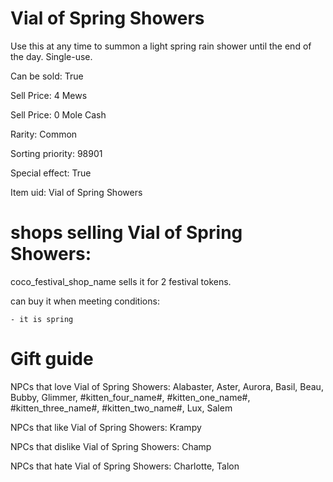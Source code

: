 # Vial of Spring Showers

Use this at any time to summon a light spring rain shower until the end of the day. Single-use.

Can be sold: True

Sell Price: 4 Mews

Sell Price: 0 Mole Cash

Rarity: Common

Sorting priority: 98901

Special effect: True

Item uid: Vial of Spring Showers

# shops selling Vial of Spring Showers:

coco_festival_shop_name sells it for 2 festival tokens.

  can buy it when meeting conditions: 

    - it is spring

# Gift guide

NPCs that love Vial of Spring Showers: Alabaster, Aster, Aurora, Basil, Beau, Bubby, Glimmer, #kitten_four_name#, #kitten_one_name#, #kitten_three_name#, #kitten_two_name#, Lux, Salem

NPCs that like Vial of Spring Showers: Krampy

NPCs that dislike Vial of Spring Showers: Champ

NPCs that hate Vial of Spring Showers: Charlotte, Talon